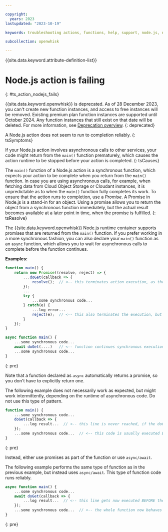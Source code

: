 ```yaml
---

copyright:
  years: 2023
lastupdated: "2023-10-19"

keywords: troubleshooting actions, functions, help, support, node.js, node, javascript

subcollection: openwhisk

---
```


{{site.data.keyword.attribute-definition-list}}

# Node.js action is failing
{: #ts_action_nodejs_fails}

{{site.data.keyword.openwhisk}} is deprecated. As of 28 December 2023, you can't create new function instances, and access to free instances will be removed. Existing premium plan function instances are supported until October 2024. Any function instances that still exist on that date will be deleted. For more information, see [Deprecation overview](/docs/openwhisk?topic=openwhisk-dep-overview).
{: deprecated}

A Node.js action does not seem to run to completion reliably.
{: tsSymptoms}

If your Node.js action involves asynchronous calls to other services, your code might return from the `main()` function prematurely, which causes the action runtime to be stopped before your action is completed.
{: tsCauses}

The `main()` function of a Node.js action is a synchronous function, which expects your action to be complete when you return from the `main()` function. In case you are using asynchronous calls, for example, when fetching data from Cloud Object Storage or Cloudant instances, it is unpredictable as to when the `main()` function fully completes its work. To ensure that the action runs to completion, use a *Promise*. A Promise in Node.js is a stand-in for an object. Using a promise allows you to return the object from a synchronous function immediately, but the actual result becomes available at a later point in time, when the promise is fulfilled.
{: tsResolve}

The {{site.data.keyword.openwhisk}} Node.js runtime container supports promises that are returned from the `main()` function. If you prefer working in a more synchronous fashion, you can also declare your `main()` function as an `async` function, which allows you to wait for asynchronous calls to complete before the function continues. 

**Examples:**

```javascript
function main() {
	return new Promise((resolve, reject) => {
		...doGet(callback => {
			resolve();  // <-- this terminates action execution, as the Promise got resolved
		});
		...
		try {
			...some synchronous code...
		} catch(e) {
			...log error...
			reject(e);  // <-- this also terminates the execution, but reports the failure back to the runtime
		}
	});
}

async function main() {
	...some synchronous code...
	await doGet(....)   // <-- function continues synchronous execution, once this async call returned
	...some synchronous code...
}
```
{: pre}

Note that a function declared as `async` automatically returns a promise, so you don't have to explicitly return one. 

The following example does not necessarily work as expected, but might work intermittently, depending on the runtime of asynchronous code.  Do not use this type of pattern.

```javascript
function main() {
	...some synchronous code...
	doGet(callback => {
		...log result...  // <-- this line is never reached, if the doGet is not complete before the action container gets stopped
	});
	...some synchronous code...  // <-- this code is usually executed BEFORE the doGet callback got processed. Make sure that this is what you expect to happen!
}
```
{: pre}

Instead, either use promises as part of the function or use `async/await`.

The following example performs the same type of function as in the previous example, but instead uses `async/await`. This type of function code runs reliably.

```javascript
async function main() {
	...some synchronous code...
	await doGet(callback => {
		...log result...  // <-- this line gets now executed BEFORE the below synchronous code block is reached
	});
	...some synchronous code...  // <-- the whole function now behaves as if it was only using synchronous code
}
```
{: pre}


